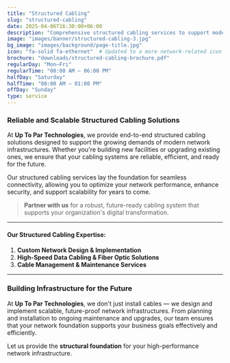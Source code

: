 ```yaml
---
title: "Structured Cabling"
slug: "structured-cabling"
date: 2025-04-06T16:30:00+06:00
description: "Comprehensive structured cabling services to support modern network infrastructure."
image: "images/banner/structured-cabling-3.jpg"
bg_image: "images/background/page-title.jpg"
icon: "fa-solid fa-ethernet"  # Updated to a more network-related icon
brochure: "downloads/structured-cabling-brochure.pdf"
regularDay: "Mon–Fri"
regularTime: "08:00 AM – 06:00 PM"
halfDay: "Saturday"
halfTime: "08:00 AM – 01:00 PM"
offDay: "Sunday"
type: service
---
```


### Reliable and Scalable Structured Cabling Solutions

At **Up To Par Technologies**, we provide end-to-end structured cabling solutions designed to support the growing demands of modern network infrastructures. Whether you're building new facilities or upgrading existing ones, we ensure that your cabling systems are reliable, efficient, and ready for the future.

Our structured cabling services lay the foundation for seamless connectivity, allowing you to optimize your network performance, enhance security, and support scalability for years to come.

> **Partner with us** for a robust, future-ready cabling system that supports your organization's digital transformation.

---

#### Our Structured Cabling Expertise:

1. **Custom Network Design & Implementation**  
2. **High-Speed Data Cabling & Fiber Optic Solutions**  
3. **Cable Management & Maintenance Services**  

---

### Building Infrastructure for the Future

At **Up To Par Technologies**, we don't just install cables — we design and implement scalable, future-proof network infrastructures. From planning and installation to ongoing maintenance and upgrades, our team ensures that your network foundation supports your business goals effectively and efficiently.

Let us provide the **structural foundation** for your high-performance network infrastructure.